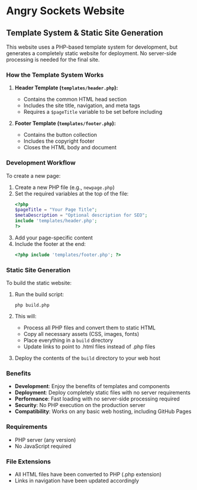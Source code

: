 # Angry Sockets Website

## Template System & Static Site Generation

This website uses a PHP-based template system for development, but generates a completely static website for deployment. No server-side processing is needed for the final site.

### How the Template System Works

1. **Header Template (`templates/header.php`):**
   - Contains the common HTML head section
   - Includes the site title, navigation, and meta tags
   - Requires a `$pageTitle` variable to be set before including

2. **Footer Template (`templates/footer.php`):**
   - Contains the button collection
   - Includes the copyright footer
   - Closes the HTML body and document

### Development Workflow

To create a new page:

1. Create a new PHP file (e.g., `newpage.php`)
2. Set the required variables at the top of the file:
   ```php
   <?php
   $pageTitle = "Your Page Title";
   $metaDescription = "Optional description for SEO";
   include 'templates/header.php';
   ?>
   ```
3. Add your page-specific content
4. Include the footer at the end:
   ```php
   <?php include 'templates/footer.php'; ?>
   ```

### Static Site Generation

To build the static website:

1. Run the build script:
   ```
   php build.php
   ```

2. This will:
   - Process all PHP files and convert them to static HTML
   - Copy all necessary assets (CSS, images, fonts)
   - Place everything in a `build` directory
   - Update links to point to .html files instead of .php files

3. Deploy the contents of the `build` directory to your web host

### Benefits

- **Development**: Enjoy the benefits of templates and components
- **Deployment**: Deploy completely static files with no server requirements
- **Performance**: Fast loading with no server-side processing required
- **Security**: No PHP execution on the production server
- **Compatibility**: Works on any basic web hosting, including GitHub Pages

### Requirements

- PHP server (any version)
- No JavaScript required

### File Extensions

- All HTML files have been converted to PHP (.php extension)
- Links in navigation have been updated accordingly 